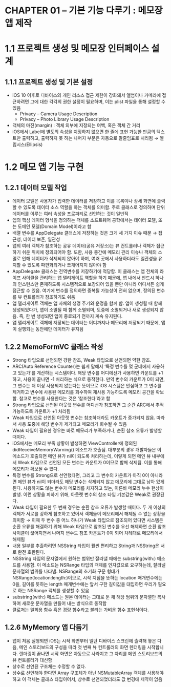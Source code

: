 # CHAPTER 01 – 기본 기능 다루기 : 메모장 앱 제작

# 1.1 프로젝트 생성 및 메모장 인터페이스 설계

## 1.1.1 프로젝트 생성 및 기본 설정

- iOS 10 이후로 디바이스의 개인 리소스 접근 제한이 강화돼서 앨범이나 카메라에 접근하려면 그에 대한 각각의 권한 설정이 필요하며, 이는 plist 파일을 통해 설정할 수 있음
    - Privacy – Camera Usage Description
    - Privacy – Photo Library Usage Description
- 객체의 마진(margin) : 객체 외부에 지정되는 여백, 혹은 객체 간 거리
- iOS에서 Label에 별도의 속성을 지정하지 않으면 한 줄에 표현 가능한 만큼의 텍스트만 출력하고, 출력하지 못 하는 나머지 부분은 자동으로 말줄임표로 처리됨 → 엘립시스(Ellipsis)

# 1.2 메모 앱 기능 구현

## 1.2.1 데이터 모델 작업

- 데이터 모델은 사용자가 입력한 데이터를 저장하고 이를 목록이나 상세 화면에 출력할 수 있도록 데이터 소스 역할을 하는 객체를 의미함. 주로 클래스로 정의하며 단위 데이터를 이루는 여러 속성을 프로퍼티로 선언하는 것이 일반적
- 앱의 핵심 데이터 형식을 정의하는 객체를 소프트웨어 공학에서는 데이터 모델, 또는 도메인 모델(Domain Model)이라고 함
- 배열 변수를 AppDelegate 클래스에 저장하는 것은 크게 세 가지 이슈 때문 → 접근성, 데이터 보존, 일관성
- 앱의 여러 객체가 참조하는 공유 데이터(공유 저장소)는 뷰 컨트롤러나 객체가 접근하기 쉬운 위치에 정의되어야 함. 또한, 사용 중간에 메모리 관리 이슈나 객체의 소멸로 인해 데이터가 삭제되지 않아야 하며, 여러 곳에서 사용하더라도 일관성을 유지할 수 있도록 파편화되거나 쪼개어지지 않아야 함
- AppDelegate 클래스는 전역변수를 저장하기에 적당함. 이 클래스는 앱 전체의 라이프 사이클을 관리하는 앱 델리게이트 역할을 하기 때문에, 앱 내에서 반드시 하나의 인스턴스만 존재하도록 시스템적으로 보장되어 있을 뿐만 아니라 어디서든 쉽게 접근할 수 있음. 여기에 변수를 정의하면 중복될 가능성이 전혀 없으며, 정의된 변수를 뷰 컨트롤러가 참조하기도 쉬움
- 앱 델리게이트 객체는 앱 자체의 생명 주기와 운명을 함께 함. 앱이 생성될 때 함께 생성되었다가, 앱이 소멸될 때 함께 소멸되며, 도중에 소멸되거나 새로 생성되지 않음. 즉, 한 번 생성되면 앱이 종료되기 전까지 계속 유지된다.
- 앱 델리게이트 객체에 저장되는 데이터는 어디까지나 메모리에 저장되기 때문에, 앱이 실행되는 동안에만 데이터가 유지됨

## 1.2.2 MemoFormVC 클래스 작성

- Strong 타입으로 선언되면 강한 참조, Weak 타입으로 선언되면 약한 참조.
- ARC(Auto Reference Counter)는 쉽게 말해서 ‘특정 변수를 몇 군데에서 사용하고 있는가’를 계산하는 시스템이다. 해당 변수를 어디에선가 사용하면 카운트를 +1하고, 사용이 끝나면 -1 처리하는 식으로 동작한다. 만약 변수의 카운트가 0이 되면, 그 변수는 더 이상 사용되지 않는다는 뜻이므로 iOS 시스템은 안심하고 그 변수를 제거하고 변수에 사용된 메모리를 회수하여 재사용 가능하도록 메모리 공간을 확보함. 참고로 변수를 사용한다는 것은 ‘참조한다’라고 함
- Strong 타입으로 선언된 아웃렛 변수를 어디선가 참조하면 그 순간 ARC에서 추적 가능하도록 카운트가 +1 처리됨
- Weak 타입으로 선언된 아웃렛 변수는 참조하더라도 카운트가 증가되지 않음. 따라서 사용 도중에 해당 변수가 제거되고 메모리가 회수될 수 있음
- Weak 타입이 필요한 경우는 바로 메모리가 부족하거나, 순환 참조 오류가 발생할 때이다.
- iOS에서는 메모리 부족 상황이 발생하면 ViewController에 정의된 didReceiveMemoryWarning() 메소드가 호출됨. 대부분의 경우 개발자들은 이 메소드가 호출되면 메인 뷰가 nil이 되도록 처리하는데, 이렇게 되면 메인 뷰 내부에서 Weak 타입으로 선언된 모든 변수는 카운트가 0이므로 함께 삭제됨. 이를 통해 메모리가 확보될 수 있다.
- 특정 변수를 Strong으로 선언했다면, 그리고 그 변수의 카운트가 아직 0이 아니라면 메인 뷰가 nil이 되더라도 해당 변수는 삭제되지 않고 메모리에 그대로 남아 있게 된다. 사용하지도 않는 변수가 메모리를 차지하고 있는, 이른바 메모리 누수 현상이 발생. 이런 상황을 피하기 위해, 아웃렛 변수의 참조 타입 기본값은 Weak로 권장된다.
- Weak 타입이 필요한 두 번째 경우는 순환 참조 오류가 발생할 때이다. 두 개 이상의 객체가 서로를 강하게 참조하고 있어서 객체들이 메모리에서 해제될 수 없는 상황을 의미함 → 이때 두 변수 중 어느 하나가 Weak 타입으로 참조되어 있다면 시스템은 순환 오류를 해결하기 위해 Weak 타입으로 참조된 변수를 우선 해제하면 순환 참조 사이클이 끊어지면서 나머지 변수도 참조 카운트가 0이 되어 차례대로 메모리에서 해제됨
- 내용 일부를 추출하려면 NSString 타입이 훨씬 편리하고 String과 NSString은 서로 완전 호환된다.
- NSString 타입의 문자열에서 원하는 범위만 잘라낼 때에는 substring(with:) 메소드를 사용함. 이 메소드는 NSRange 타입의 객체를 인자값으로 요구하는데, 잘라낼 문자열의 범위를 나타냄. NSRange의 초기화 구문 형태가 NSRange(location:length:)이므로, 시작 지점을 뜻하는 location 매개변수에는 0을, 길이를 뜻하는 length 매개변수에는 앞서 구한 길이값을 대입하면 우리가 필요로 하는 NSRange 객체를 생성할 수 있음
- substring(with:) 메소드는 원본 데이터는 그대로 둔 채 해당 범위의 문자열만 복사하여 새로운 문자열을 만들어 내는 방식으로 동작함
- 클로저는 일회용 함수 혹은 경량 함수라고 불리는 가벼운 함수 표현식이다.

## 1.2.6 MyMemory 앱 다듬기

- 앱이 처음 실행되면 iOS는 시작 화면부터 일단 디바이스 스크린에 출력해 놓은 다음, 메인 스토리보드의 구성을 따라 첫 번째 뷰 컨트롤러의 화면 렌더링을 시작합니다. 렌더링이 끝나면 시작 화면은 자동으로 사라지고 그 자리를 메인 스토리보드의 뷰 컨트롤러가 대신함
- 상수로 선언된 구조체는 수정할 수 없다.
- 상수로 선언해야 한다면 Array 구조체가 아닌 NSMutableArray 객체를 사용해야 하고 이 객체는 클래스 타입이어서, 상수로 선언되었더라도 값 변경에 제약이 없음
